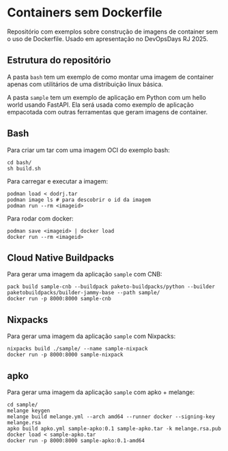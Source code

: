 # Containers sem Dockerfile

Repositório com exemplos sobre construção de imagens de container sem o uso
de Dockerfile. Usado em apresentação no DevOpsDays RJ 2025.

## Estrutura do repositório

A pasta `bash` tem um exemplo de como montar uma imagem de container apenas com
utilitários de uma distribuição linux básica.

A pasta `sample` tem um exemplo de aplicação em Python com um hello world
usando FastAPI. Ela será usada como exemplo de aplicação empacotada com outras
ferramentas que geram imagens de container.

## Bash

Para criar um tar com uma imagem OCI do exemplo bash:
```
cd bash/
sh build.sh
```

Para carregar e executar a imagem:
```
podman load < dodrj.tar
podman image ls # para descobrir o id da imagem
podman run --rm <imageid>
```

Para rodar com docker:
```
podman save <imageid> | docker load
docker run --rm <imageid>
```

## Cloud Native Buildpacks

Para gerar uma imagem da aplicação `sample` com CNB:
```
pack build sample-cnb --buildpack paketo-buildpacks/python --builder paketobuildpacks/builder-jammy-base --path sample/
docker run -p 8000:8000 sample-cnb
```

## Nixpacks

Para gerar uma imagem da aplicação `sample` com Nixpacks:
```
nixpacks build ./sample/ --name sample-nixpack
docker run -p 8000:8000 sample-nixpack
```

## apko

Para gerar uma imagem da aplicação `sample` com apko + melange:
```
cd sample/
melange keygen
melange build melange.yml --arch amd64 --runner docker --signing-key melange.rsa
apko build apko.yml sample-apko:0.1 sample-apko.tar -k melange.rsa.pub
docker load < sample-apko.tar
docker run -p 8000:8000 sample-apko:0.1-amd64
```
